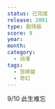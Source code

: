 ```yaml
---
status: 已完成
release: 2001
type: 剧场版
score: 9
year:
month:
category:
  - 动漫
tags:
  - 宫崎骏
  - 奇幻
---
```

9/10 此生难忘
